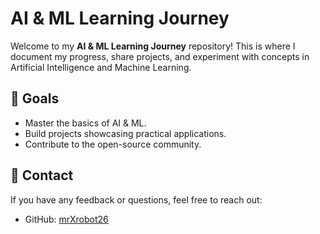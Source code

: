 # AI & ML Learning Journey  

Welcome to my **AI & ML Learning Journey** repository! This is where I document my progress, share projects, and experiment with concepts in Artificial Intelligence and Machine Learning.  

## 🌟 Goals  
- Master the basics of AI & ML.
- Build projects showcasing practical applications.
- Contribute to the open-source community.  

## 📧 Contact  

If you have any feedback or questions, feel free to reach out:
- GitHub: [mrXrobot26](https://github.com/mrXrobot26)

